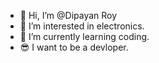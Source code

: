 - 👋 Hi, I’m @Dipayan Roy
- 👀 I’m interested in electronics.
- 🌱 I’m currently learning coding.
- 😎 I want to be a devloper.
